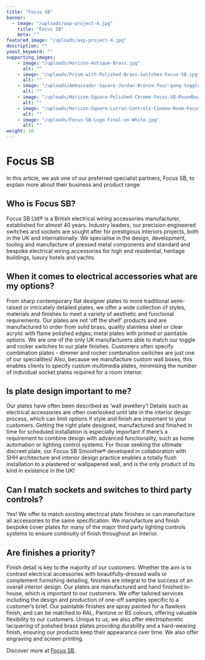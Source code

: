 ```yaml
---
title: "Focus SB"
banner: 
  - image: "/uploads/avp-project-4.jpg"
    title: "Focus SB"
    meta: ""
featured_image: "/uploads/avp-project-4.jpg"
description: ""
yoast_keyword: ""
supporting_images: 
    - image: "/uploads/Horizon-Antique-Brass.jpg"
      alt: ""
    - image: "/uploads/Prism-with-Polished-Brass-Switches-Focus-SB.jpg"
      alt: ""
    - image: "/uploads/Ambassador-Square-Jordan-Bronze-four-gang-toggle-switch-Focus-SB.jpg"
      alt: ""
    - image: "/uploads/Horizon-Square-Polished-Chrome-Focus-SB-Poundbury-Royal-Pavilion.jpg"
      alt: ""
    - image: "/uploads/Horizon-Square-Lutron-Controls-Cinema-Room-Focus-SB-courtesy-of-B-Electrical-London.jpg"
      alt: ""
    - image: "/uploads/Focus-SB-Logo-Final-on-White.jpg"
      alt: ""
weight: 10
---
```


# Focus SB

In this article, we ask one of our preferred specialist partners, Focus SB, to explain more about their business and product range:

## Who is Focus SB?

Focus SB Ltd® is a British electrical wiring accessories manufacturer, established for almost 40 years. Industry leaders, our precision engineered switches and sockets are sought after for prestigious interiors projects, both in the UK and internationally. We specialise in the design, development, tooling and manufacture of pressed metal components and standard and bespoke electrical wiring accessories for high end residential, heritage buildings, luxury hotels and yachts. 

## When it comes to electrical accessories what are my options?

From sharp contemporary flat designer plates to more traditional semi-raised or intricately detailed plates, we offer a wide collection of styles, materials and finishes to meet a variety of aesthetic and functional requirements. Our plates are not ‘off the shelf’ products and are manufactured to order from solid brass, quality stainless steel or clear acrylic with flame polished edges; metal plates with primed or paintable options. We are one of the only UK manufacturers able to match our toggle and rocker switches to our plate finishes. Customers often specify combination plates - dimmer and rocker combination switches are just one of our specialities! Also, because we manufacture custom wall boxes, this enables clients to specify custom multimedia plates, minimising the number of individual socket plates required for a room interior.

## Is plate design important to me?

Our plates have often been described as ‘wall jewellery’! Details such as electrical accessories are often overlooked until late in the interior design process, which can limit options if style and finish are important to your customers. Getting the right plate designed, manufactured and finished in time for scheduled installation is especially important if there’s a requirement to combine design with advanced functionality, such as home automation or lighting control systems. For those seeking the ultimate discreet plate, our Focus SB Smoothie® developed in collaboration with SHH architecture and interior design practice enables a totally flush installation to a plastered or wallpapered wall, and is the only product of its kind in existence in the UK!

## Can I match sockets and switches to third party controls?

Yes! We offer to match existing electrical plate finishes or can manufacture all accessories to the same specification. We manufacture and finish bespoke cover plates for many of the major third party lighting controls systems to ensure continuity of finish throughout an interior.

## Are finishes a priority?

Finish detail is key to the majority of our customers. Whether the aim is to contrast electrical accessories with beautifully-dressed walls or complement furnishing detailing, finishes are integral to the success of an overall interior design. Our plates are manufactured and hand finished in-house, which is important to our customers. We offer tailored services including the design and production of one-off samples specific to a customer’s brief. Our paintable finishes are spray painted for a flawless finish, and can be matched to RAL, Pantone or BS colours, offering valuable flexibility to our customers. Unique to us, we also offer electrophoretic lacquering of polished brass plates providing durability and a hard-wearing finish, ensuring our products keep their appearance over time. We also offer engraving and screen printing.

Discover more at [Focus SB](https://www.focus-sb.co.uk/).
